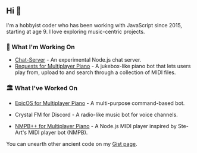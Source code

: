 ## Hi 👋
I'm a hobbyist coder who has been working with JavaScript since 2015, starting at age 9. I love exploring music-centric projects.

### 🔭 What I'm Working On
- [Chat-Server](https://github.com/cffisher/Chat-Server) - An experimental Node.js chat server.
- [Requests for Multiplayer Piano](https://multiplayerpiano.net/?c=The%20Request%20Line%20%E2%98%8E%EF%B8%8F) - A jukebox-like piano bot that lets users play from, upload to and search through a collection of MIDI files.

### 🏛️ What I've Worked On
- [EpicOS for Multiplayer Piano](https://github.com/cffisher/EpicOS) - A multi-purpose command-based bot.

- Crystal FM for Discord - A radio-like music bot for voice channels.

- [NMPB++ for Multiplayer Piano](https://cffisher.github.io/t/20250123-nmpb-plus-plus/index.html) - A Node.js MIDI player inspired by Ste-Art's MIDI player bot (NMPB).

You can unearth other ancient code on my [Gist page](https://gist.github.com/cffisher).
